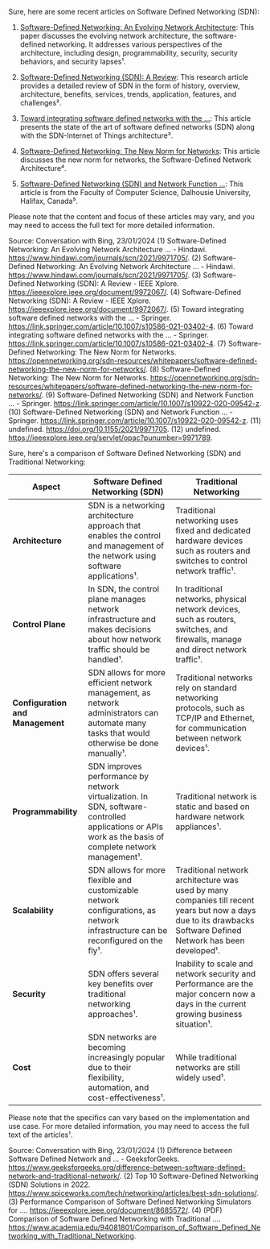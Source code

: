 Sure, here are some recent articles on Software Defined Networking (SDN):

1. [Software-Defined Networking: An Evolving Network Architecture](^1^): This paper discusses the evolving network architecture, the software-defined networking. It addresses various perspectives of the architecture, including design, programmability, security, security behaviors, and security lapses¹.

2. [Software-Defined Networking (SDN): A Review](^2^): This research article provides a detailed review of SDN in the form of history, overview, architecture, benefits, services, trends, application, features, and challenges².

3. [Toward integrating software defined networks with the ...](^3^): This article presents the state of the art of software defined networks (SDN) along with the SDN-Internet of Things architecture³.

4. [Software-Defined Networking: The New Norm for Networks](^4^): This article discusses the new norm for networks, the Software-Defined Network Architecture⁴.

5. [Software-Defined Networking (SDN) and Network Function ...](^5^): This article is from the Faculty of Computer Science, Dalhousie University, Halifax, Canada⁵.

Please note that the content and focus of these articles may vary, and you may need to access the full text for more detailed information.

Source: Conversation with Bing, 23/01/2024
(1) Software-Defined Networking: An Evolving Network Architecture ... - Hindawi. https://www.hindawi.com/journals/scn/2021/9971705/.
(2) Software-Defined Networking: An Evolving Network Architecture ... - Hindawi. https://www.hindawi.com/journals/scn/2021/9971705/.
(3) Software-Defined Networking (SDN): A Review - IEEE Xplore. https://ieeexplore.ieee.org/document/9972067/.
(4) Software-Defined Networking (SDN): A Review - IEEE Xplore. https://ieeexplore.ieee.org/document/9972067/.
(5) Toward integrating software defined networks with the ... - Springer. https://link.springer.com/article/10.1007/s10586-021-03402-4.
(6) Toward integrating software defined networks with the ... - Springer. https://link.springer.com/article/10.1007/s10586-021-03402-4.
(7) Software-Defined Networking: The New Norm for Networks. https://opennetworking.org/sdn-resources/whitepapers/software-defined-networking-the-new-norm-for-networks/.
(8) Software-Defined Networking: The New Norm for Networks. https://opennetworking.org/sdn-resources/whitepapers/software-defined-networking-the-new-norm-for-networks/.
(9) Software-Defined Networking (SDN) and Network Function ... - Springer. https://link.springer.com/article/10.1007/s10922-020-09542-z.
(10) Software-Defined Networking (SDN) and Network Function ... - Springer. https://link.springer.com/article/10.1007/s10922-020-09542-z.
(11) undefined. https://doi.org/10.1155/2021/9971705.
(12) undefined. https://ieeexplore.ieee.org/servlet/opac?punumber=9971789.

Sure, here's a comparison of Software Defined Networking (SDN) and Traditional Networking:

| Aspect | Software Defined Networking (SDN) | Traditional Networking |
| --- | --- | --- |
| **Architecture** | SDN is a networking architecture approach that enables the control and management of the network using software applications¹. | Traditional networking uses fixed and dedicated hardware devices such as routers and switches to control network traffic¹. |
| **Control Plane** | In SDN, the control plane manages network infrastructure and makes decisions about how network traffic should be handled¹. | In traditional networks, physical network devices, such as routers, switches, and firewalls, manage and direct network traffic¹. |
| **Configuration and Management** | SDN allows for more efficient network management, as network administrators can automate many tasks that would otherwise be done manually¹. | Traditional networks rely on standard networking protocols, such as TCP/IP and Ethernet, for communication between network devices¹. |
| **Programmability** | SDN improves performance by network virtualization. In SDN, software-controlled applications or APIs work as the basis of complete network management¹. | Traditional network is static and based on hardware network appliances¹. |
| **Scalability** | SDN allows for more flexible and customizable network configurations, as network infrastructure can be reconfigured on the fly¹. | Traditional network architecture was used by many companies till recent years but now a days due to its drawbacks Software Defined Network has been developed¹. |
| **Security** | SDN offers several key benefits over traditional networking approaches¹. | Inability to scale and network security and Performance are the major concern now a days in the current growing business situation¹. |
| **Cost** | SDN networks are becoming increasingly popular due to their flexibility, automation, and cost-effectiveness¹. | While traditional networks are still widely used¹. |

Please note that the specifics can vary based on the implementation and use case. For more detailed information, you may need to access the full text of the articles¹.

Source: Conversation with Bing, 23/01/2024
(1) Difference between Software Defined Network and ... - GeeksforGeeks. https://www.geeksforgeeks.org/difference-between-software-defined-network-and-traditional-network/.
(2) Top 10 Software-Defined Networking (SDN) Solutions in 2022. https://www.spiceworks.com/tech/networking/articles/best-sdn-solutions/.
(3) Performance Comparison of Software Defined Networking Simulators for .... https://ieeexplore.ieee.org/document/8685572/.
(4) (PDF) Comparison of Software Defined Networking with Traditional .... https://www.academia.edu/94081801/Comparison_of_Software_Defined_Networking_with_Traditional_Networking.
